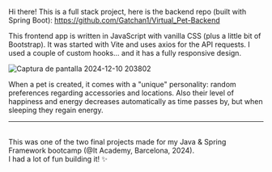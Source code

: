 Hi there!
This is a full stack project, here is the backend repo (built with Spring Boot): https://github.com/Gatchan1/Virtual_Pet-Backend

This frontend app is written in JavaScript with vanilla CSS (plus a little bit of Bootstrap). It was started with Vite and uses axios for the API requests.
I used a couple of custom hooks... and it has a fully responsive design.

![Captura de pantalla 2024-12-10 203802](https://github.com/user-attachments/assets/230641cf-50e9-40ba-bd98-859db7fafc35)

When a pet is created, it comes with a "unique" personality: random preferences regarding accessories and locations.
Also their level of happiness and energy decreases automatically as time passes by, but when sleeping they regain energy.

---
\
This was one of the two final projects made for my Java & Spring Framework bootcamp (@It Academy, Barcelona, 2024).  \
I had a lot of fun building it! ✨